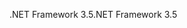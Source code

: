 <span data-ttu-id="1d2d7-101">.NET Framework 3.5</span><span class="sxs-lookup"><span data-stu-id="1d2d7-101">.NET Framework 3.5</span></span>